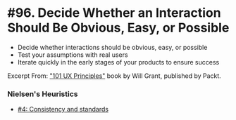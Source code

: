 # #96. Decide Whether an Interaction Should Be Obvious, Easy, or Possible
-  Decide whether interactions should be obvious, easy, or possible
-  Test your assumptions with real users
-  Iterate quickly in the early stages of your products to ensure success

Excerpt From: ["101 UX Principles"](https://www.packtpub.com/web-development/101-ux-principles) book by Will Grant, published by Packt.

### Nielsen's Heuristics
- [#4: Consistency and standards](https://github.com/fullcircle23/fullcircle23.github.io/blob/master/2020/ui-ux/ui-ux-principles-and-best-practices.md#4-consistency-and-standards)
